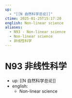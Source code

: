 ```yaml
---
up:
  - "[[N 自然科学总论]]"
ctime: 2025-01-25T15:17:20
english: Non-linear science
aliases:
  - N93 - Non-linear science
  - Non-linear science
  - 非线性科学
---
```


# N93 非线性科学

- up: [[N 自然科学总论]]
- english:
	- Non-linear science
